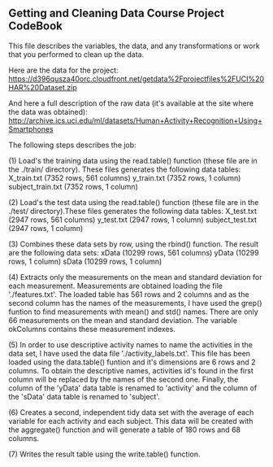 ## Getting and Cleaning Data Course Project CodeBook

This file describes the variables, the data, and any transformations or work that you performed to clean up the data.  

Here are the data for the project: 
https://d396qusza40orc.cloudfront.net/getdata%2Fprojectfiles%2FUCI%20HAR%20Dataset.zip 

And here a full description of the raw data (it's available at the site where the data was obtained): 
http://archive.ics.uci.edu/ml/datasets/Human+Activity+Recognition+Using+Smartphones 


The following steps describes the job:

(1) Load's the training data using the read.table() function (these file are in the ./train/ directory). These files generates the following data tables:
    X_train.txt (7352 rows, 561 columns)
    y_train.txt (7352 rows, 1 column)
    subject_train.txt (7352 rows, 1 column)
    
(2) Load's the test data using the read.table() function (these file are in the ./test/ directory).These files generates the following data tables:
    X_test.txt (2947 rows, 561 columns)
    y_test.txt (2947 rows, 1 column)
    subject_test.txt (2947 rows, 1 column)
    
(3) Combines these data sets by row, using the rbind() function. The result are the following data sets:
   xData (10299 rows, 561 columns)
   yData (10299 rows, 1 column)
   sData (10299 rows, 1 column)
   
(4) Extracts only the measurements on the mean and standard deviation for each measurement. Measurements are obtained loading the file './features.txt'. The loaded table has 561 rows and 2 columns and as the second column has the names of the measurements, I have used the grep() funtion to find measurements with mean() and std() names. There are only 66 measurements on the mean and standard deviation. The variable okColumns contains these measurement indexes.

(5) In order to use descriptive activity names to name the activities in the data set, I have used the data file './activity_labels.txt'. This file has been loaded using the data.table() funtion and it's dimensions are 6 rows and 2 columns. To obtain the descriptive names, activities id's found in the first column will be replaced by the names of the second one. Finally, the column of the 'yData' data table is renamed to 'activity' and the column of the 'sData' data table is renamed to 'subject'. 

(6) Creates a second, independent tidy data set with the average of each variable for each activity and each subject. This data will be created with the aggregate() function and will generate a table of 180 rows and 68 columns.

(7) Writes the result table using the write.table() function.

